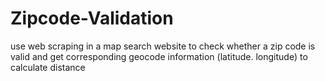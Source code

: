 # Zipcode-Validation
use web scraping in a map search website to check whether a zip code is valid and get corresponding geocode information (latitude. longitude) to calculate distance

